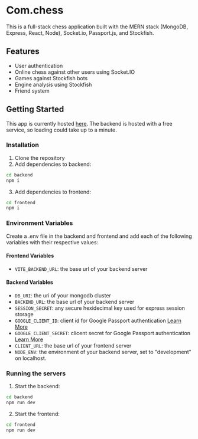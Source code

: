 # Com.chess

This is a full-stack chess application built with the MERN stack (MongoDB, Express, React, Node), Socket.io, Passport.js, and Stockfish.

## Features

- User authentication
- Online chess against other users using Socket.IO
- Games against Stockfish bots
- Engine analysis using Stockfish
- Friend system

## Getting Started

This app is currently hosted [here](https://com-chess.vercel.app/). The backend is hosted with a free service, so loading could take up to a minute.

### Installation

1. Clone the repository
2. Add dependencies to backend:

```bash
cd backend
npm i
```

3. Add dependencies to frontend:

```bash
cd frontend
npm i
```

### Environment Variables

Create a .env file in the backend and frontend and add each of the following variables with their respective values:

#### Frontend Variables

- `VITE_BACKEND_URL`: the base url of your backend server

#### Backend Variables

- `DB_URI`: the uri of your mongodb cluster
- `BACKEND_URL`: the base url of your backend server
- `SESSION_SECRET`: any secure hexidecimal key used for express session storage
- `GOOGLE_CLIENT_ID`: client id for Google Passport authentication [Learn More](https://www.passportjs.org/tutorials/google/register/)
- `GOOGLE_CLIENT_SECRET`: clicent secret for Google Passport authentication [Learn More](https://www.passportjs.org/tutorials/google/register/)
- `CLIENT_URL`: the base url of your frontend server
- `NODE_ENV`: the environment of your backend server, set to "development" on localhost.

### Running the servers

1. Start the backend:

```bash
cd backend
npm run dev
```

2. Start the frontend:

```bash
cd frontend
npm run dev
```
